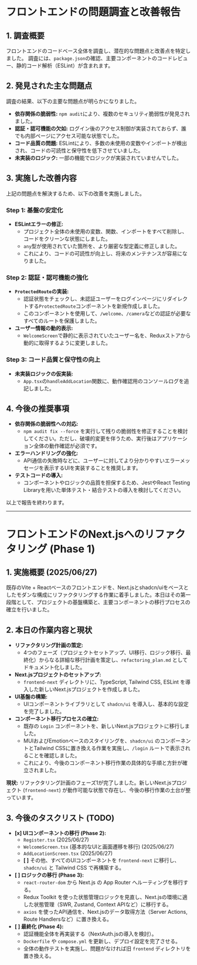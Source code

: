 # フロントエンドの問題調査と改善報告

## 1. 調査概要

フロントエンドのコードベース全体を調査し、潜在的な問題点と改善点を特定しました。
調査には、`package.json`の確認、主要コンポーネントのコードレビュー、静的コード解析（ESLint）が含まれます。

## 2. 発見された主な問題点

調査の結果、以下の主要な問題点が明らかになりました。

*   **依存関係の脆弱性:** `npm audit`により、複数のセキュリティ脆弱性が発見されました。
*   **認証・認可機能の欠如:** ログイン後のアクセス制御が実装されておらず、誰でも内部ページにアクセス可能な状態でした。
*   **コード品質の問題:** ESLintにより、多数の未使用の変数やインポートが検出され、コードの可読性と保守性を低下させていました。
*   **未実装のロジック:** 一部の機能でロジックが実装されていませんでした。

## 3. 実施した改善内容

上記の問題点を解決するため、以下の改善を実施しました。

### Step 1: 基盤の安定化

*   **ESLintエラーの修正:**
    *   プロジェクト全体の未使用の変数、関数、インポートをすべて削除し、コードをクリーンな状態にしました。
    *   `any`型が使用されていた箇所を、より厳密な型定義に修正しました。
    *   これにより、コードの可読性が向上し、将来のメンテナンスが容易になりました。

### Step 2: 認証・認可機能の強化

*   **`ProtectedRoute`の実装:**
    *   認証状態をチェックし、未認証ユーザーをログインページにリダイレクトする`ProtectedRoute`コンポーネントを新規作成しました。
    *   このコンポーネントを使用して、`/welcome`、`/camera`などの認証が必要なすべてのルートを保護しました。
*   **ユーザー情報の動的表示:**
    *   `WelcomeScreen`で静的に表示されていたユーザー名を、Reduxストアから動的に取得するように変更しました。

### Step 3: コード品質と保守性の向上

*   **未実装ロジックの仮実装:**
    *   `App.tsx`の`handleAddLocation`関数に、動作確認用のコンソールログを追記しました。

## 4. 今後の推奨事項

*   **依存関係の脆弱性への対応:**
    *   `npm audit fix --force` を実行して残りの脆弱性を修正することを検討してください。ただし、破壊的変更を伴うため、実行後はアプリケーション全体の動作確認が必須です。
*   **エラーハンドリングの強化:**
    *   API通信の失敗時などに、ユーザーに対してより分かりやすいエラーメッセージを表示するUIを実装することを推奨します。
*   **テストコードの導入:**
    *   コンポーネントやロジックの品質を担保するため、JestやReact Testing Libraryを用いた単体テスト・結合テストの導入を検討してください。

以上で報告を終わります。

---

# フロントエンドのNext.jsへのリファクタリング (Phase 1)

## 1. 実施概要 (2025/06/27)

既存のVite + Reactベースのフロントエンドを、Next.jsとshadcn/uiをベースとしたモダンな構成にリファクタリングする作業に着手しました。本日はその第一段階として、プロジェクトの基盤構築と、主要コンポーネントの移行プロセスの確立を行いました。

## 2. 本日の作業内容と現状

*   **リファクタリング計画の策定:**
    *   4つのフェーズ（プロジェクトセットアップ、UI移行、ロジック移行、最終化）からなる詳細な移行計画を策定し、`refactoring_plan.md` としてドキュメント化しました。
*   **Next.jsプロジェクトのセットアップ:**
    *   `frontend-next` ディレクトリに、TypeScript, Tailwind CSS, ESLint を導入した新しいNext.jsプロジェクトを作成しました。
*   **UI基盤の構築:**
    *   UIコンポーネントライブラリとして `shadcn/ui` を導入し、基本的な設定を完了しました。
*   **コンポーネント移行プロセスの確立:**
    *   既存の `Login` コンポーネントを、新しいNext.jsプロジェクトに移行しました。
    *   MUIおよびEmotionベースのスタイリングを、`shadcn/ui` のコンポーネントとTailwind CSSに置き換える作業を実施し、`/login` ルートで表示されることを確認しました。
    *   これにより、今後のコンポーネント移行作業の具体的な手順と方針が確立されました。

**現状:**
リファクタリング計画のフェーズ1が完了しました。新しいNext.jsプロジェクト (`frontend-next`) が動作可能な状態で存在し、今後の移行作業の土台が整っています。

## 3. 今後のタスクリスト (TODO)

*   **[x] UIコンポーネントの移行 (Phase 2):**
    *   `Register.tsx` (2025/06/27)
    *   `WelcomeScreen.tsx` (基本的なUIと画面遷移を移行) (2025/06/27)
    *   `AddLocationScreen.tsx` (2025/06/27)
    *   **[ ]** その他、すべてのUIコンポーネントを `frontend-next` に移行し、`shadcn/ui` と Tailwind CSS で再構築する。
*   **[ ] ロジックの移行 (Phase 3):**
    *   `react-router-dom` から Next.js の App Router へルーティングを移行する。
    *   Redux Toolkit を使った状態管理ロジックを見直し、Next.jsの環境に適した状態管理（SWR, Zustand, Context APIなど）に移行する。
    *   `axios` を使ったAPI通信を、Next.jsのデータ取得方法（Server Actions, Route Handlersなど）に置き換える。
*   **[ ] 最終化 (Phase 4):**
    *   認証機能全体を再実装する（NextAuth.jsの導入を検討）。
    *   `Dockerfile` や `compose.yml` を更新し、デプロイ設定を完了させる。
    *   全体の動作テストを実施し、問題がなければ旧 `frontend` ディレクトリを置き換える。
